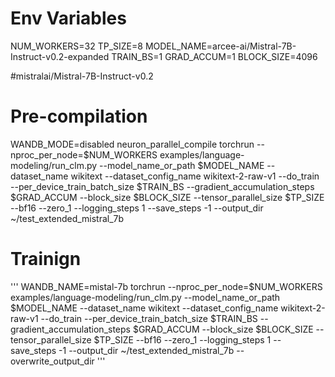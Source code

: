 # Env Variables

NUM_WORKERS=32
TP_SIZE=8
MODEL_NAME=arcee-ai/Mistral-7B-Instruct-v0.2-expanded
TRAIN_BS=1
GRAD_ACCUM=1
BLOCK_SIZE=4096

 #mistralai/Mistral-7B-Instruct-v0.2

# Pre-compilation
WANDB_MODE=disabled neuron_parallel_compile torchrun --nproc_per_node=$NUM_WORKERS examples/language-modeling/run_clm.py         --model_name_or_path $MODEL_NAME         --dataset_name wikitext         --dataset_config_name wikitext-2-raw-v1         --do_train          --per_device_train_batch_size $TRAIN_BS         --gradient_accumulation_steps $GRAD_ACCUM         --block_size $BLOCK_SIZE         --tensor_parallel_size $TP_SIZE         --bf16          --zero_1         --logging_steps 1         --save_steps -1         --output_dir ~/test_extended_mistral_7b  


# Trainign

'''
WANDB_NAME=mistal-7b torchrun --nproc_per_node=$NUM_WORKERS examples/language-modeling/run_clm.py         --model_name_or_path $MODEL_NAME         --dataset_name wikitext         --dataset_config_name wikitext-2-raw-v1         --do_train          --per_device_train_batch_size $TRAIN_BS         --gradient_accumulation_steps $GRAD_ACCUM         --block_size $BLOCK_SIZE         --tensor_parallel_size $TP_SIZE         --bf16          --zero_1         --logging_steps 1         --save_steps -1         --output_dir ~/test_extended_mistral_7b          --overwrite_output_dir
'''